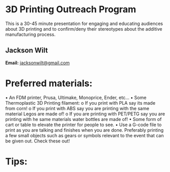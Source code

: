 # 3D Printing Outreach Program
This is a 30-45 minute presentation for engaging and educating audiences about 3D printing and to confirm/deny their stereotypes about the additive manufacturing process.

## Jackson Wilt

**Email:** <jacksonwilt@gmail.com>

Preferred materials:
========
•	An FDM printer, Prusa, Ultimake, Monoprice, Ender, etc…
•	Some Thermoplastic 3D Printing filament: 
o	If you print with PLA say its made from corn! 
o	If you print with ABS say you are printing with the same material Legos are made of!
o	If you are printing with PET/PETG say you are printing with he same materials water bottles are made of!
•	Some form of cart or table to elevate the printer for people to see.
•	Use a G-code file to print as you are talking and finishes when you are done. Preferably printing a few small objects such as gears or symbols relevant to the event that can be given out. Check these out!

Tips:
===================

